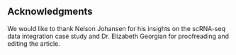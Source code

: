 ## Acknowledgments

We would like to thank Nelson Johansen for his insights on the scRNA-seq data integration case study and Dr. Elizabeth Georgian for proofreading and editing the article.

